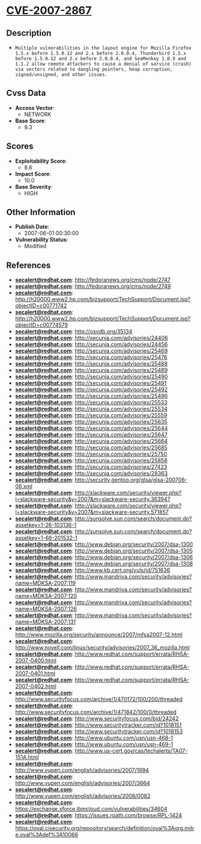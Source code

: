 
# [CVE-2007-2867](https://cve.mitre.org/cgi-bin/cvename.cgi?name=CVE-2007-2867)

## Description

- `Multiple vulnerabilities in the layout engine for Mozilla Firefox 1.5.x before 1.5.0.12 and 2.x before 2.0.0.4, Thunderbird 1.5.x before 1.5.0.12 and 2.x before 2.0.0.4, and SeaMonkey 1.0.9 and 1.1.2 allow remote attackers to cause a denial of service (crash) via vectors related to dangling pointers, heap corruption, signed/unsigned, and other issues.`

## Cvss Data

- **Access Vector**:
  - NETWORK
- **Base Score**:
  - 9.3

## Scores

- **Exploitability Score**:
  - 8.6
- **Impact Score**:
  - 10.0
- **Base Severity**:
  - HIGH

## Other Information

- **Publish Date**:
  - 2007-06-01 00:30:00
- **Vulnerability Status**:
  - Modified

## References

- **secalert@redhat.com**: http://fedoranews.org/cms/node/2747
- **secalert@redhat.com**: http://fedoranews.org/cms/node/2749
- **secalert@redhat.com**: http://h20000.www2.hp.com/bizsupport/TechSupport/Document.jsp?objectID=c00771742
- **secalert@redhat.com**: http://h20000.www2.hp.com/bizsupport/TechSupport/Document.jsp?objectID=c00774579
- **secalert@redhat.com**: http://osvdb.org/35134
- **secalert@redhat.com**: http://secunia.com/advisories/24406
- **secalert@redhat.com**: http://secunia.com/advisories/24456
- **secalert@redhat.com**: http://secunia.com/advisories/25469
- **secalert@redhat.com**: http://secunia.com/advisories/25476
- **secalert@redhat.com**: http://secunia.com/advisories/25488
- **secalert@redhat.com**: http://secunia.com/advisories/25489
- **secalert@redhat.com**: http://secunia.com/advisories/25490
- **secalert@redhat.com**: http://secunia.com/advisories/25491
- **secalert@redhat.com**: http://secunia.com/advisories/25492
- **secalert@redhat.com**: http://secunia.com/advisories/25496
- **secalert@redhat.com**: http://secunia.com/advisories/25533
- **secalert@redhat.com**: http://secunia.com/advisories/25534
- **secalert@redhat.com**: http://secunia.com/advisories/25559
- **secalert@redhat.com**: http://secunia.com/advisories/25635
- **secalert@redhat.com**: http://secunia.com/advisories/25644
- **secalert@redhat.com**: http://secunia.com/advisories/25647
- **secalert@redhat.com**: http://secunia.com/advisories/25664
- **secalert@redhat.com**: http://secunia.com/advisories/25685
- **secalert@redhat.com**: http://secunia.com/advisories/25750
- **secalert@redhat.com**: http://secunia.com/advisories/25858
- **secalert@redhat.com**: http://secunia.com/advisories/27423
- **secalert@redhat.com**: http://secunia.com/advisories/28363
- **secalert@redhat.com**: http://security.gentoo.org/glsa/glsa-200706-06.xml
- **secalert@redhat.com**: http://slackware.com/security/viewer.php?l=slackware-security&y=2007&m=slackware-security.363947
- **secalert@redhat.com**: http://slackware.com/security/viewer.php?l=slackware-security&y=2007&m=slackware-security.571857
- **secalert@redhat.com**: http://sunsolve.sun.com/search/document.do?assetkey=1-26-103136-1
- **secalert@redhat.com**: http://sunsolve.sun.com/search/document.do?assetkey=1-66-201532-1
- **secalert@redhat.com**: http://www.debian.org/security/2007/dsa-1300
- **secalert@redhat.com**: http://www.debian.org/security/2007/dsa-1305
- **secalert@redhat.com**: http://www.debian.org/security/2007/dsa-1306
- **secalert@redhat.com**: http://www.debian.org/security/2007/dsa-1308
- **secalert@redhat.com**: http://www.kb.cert.org/vuls/id/751636
- **secalert@redhat.com**: http://www.mandriva.com/security/advisories?name=MDKSA-2007:119
- **secalert@redhat.com**: http://www.mandriva.com/security/advisories?name=MDKSA-2007:120
- **secalert@redhat.com**: http://www.mandriva.com/security/advisories?name=MDKSA-2007:126
- **secalert@redhat.com**: http://www.mandriva.com/security/advisories?name=MDKSA-2007:131
- **secalert@redhat.com**: http://www.mozilla.org/security/announce/2007/mfsa2007-12.html
- **secalert@redhat.com**: http://www.novell.com/linux/security/advisories/2007_36_mozilla.html
- **secalert@redhat.com**: http://www.redhat.com/support/errata/RHSA-2007-0400.html
- **secalert@redhat.com**: http://www.redhat.com/support/errata/RHSA-2007-0401.html
- **secalert@redhat.com**: http://www.redhat.com/support/errata/RHSA-2007-0402.html
- **secalert@redhat.com**: http://www.securityfocus.com/archive/1/470172/100/200/threaded
- **secalert@redhat.com**: http://www.securityfocus.com/archive/1/471842/100/0/threaded
- **secalert@redhat.com**: http://www.securityfocus.com/bid/24242
- **secalert@redhat.com**: http://www.securitytracker.com/id?1018151
- **secalert@redhat.com**: http://www.securitytracker.com/id?1018153
- **secalert@redhat.com**: http://www.ubuntu.com/usn/usn-468-1
- **secalert@redhat.com**: http://www.ubuntu.com/usn/usn-469-1
- **secalert@redhat.com**: http://www.us-cert.gov/cas/techalerts/TA07-151A.html
- **secalert@redhat.com**: http://www.vupen.com/english/advisories/2007/1994
- **secalert@redhat.com**: http://www.vupen.com/english/advisories/2007/3664
- **secalert@redhat.com**: http://www.vupen.com/english/advisories/2008/0082
- **secalert@redhat.com**: https://exchange.xforce.ibmcloud.com/vulnerabilities/34604
- **secalert@redhat.com**: https://issues.rpath.com/browse/RPL-1424
- **secalert@redhat.com**: https://oval.cisecurity.org/repository/search/definition/oval%3Aorg.mitre.oval%3Adef%3A10066
